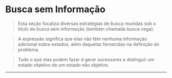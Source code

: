 # Busca sem Informação

> Esta seção focaliza diversas estratégias de busca reunidas sob o título de busca sem informação
(também chamada busca cega).

> A expressão significa que elas não têm nenhuma informação
adicional sobre estados, além daquelas fornecidas na definição do problema. 

> Tudo o que elas podem
fazer é gerar sucessores e distinguir um estado objetivo de um estado não objetivo.

---

